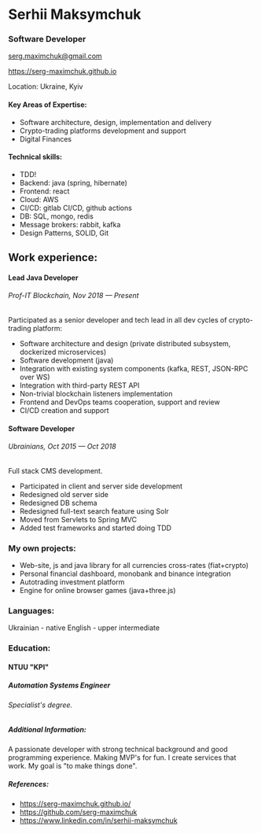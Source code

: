 # Serhii Maksymchuk

### Software Developer

serg.maximchuk@gmail.com

https://serg-maximchuk.github.io

Location: Ukraine, Kyiv

#### Key Areas of Expertise:
- Software architecture, design, implementation and delivery
- Crypto-trading platforms development and support
- Digital Finances

#### Technical skills:
- TDD!
- Backend: java (spring, hibernate)
- Frontend: react
- Cloud: AWS
- CI/CD: gitlab CI/CD, github actions
- DB: SQL, mongo, redis
- Message brokers: rabbit, kafka
- Design Patterns, SOLID, Git

## Work experience:
#### Lead Java Developer
###### Prof-IT Blockchain, Nov 2018 — Present
Participated as a senior developer and tech lead in all dev cycles of crypto-trading platform:
- Software architecture and design (private distributed subsystem, dockerized microservices)
- Software development (java)
- Integration with existing system components (kafka, REST, JSON-RPC over WS)
- Integration with third-party REST API
- Non-trivial blockchain listeners implementation
- Frontend and DevOps teams cooperation, support and review
- CI/CD creation and support

#### Software Developer
###### Ubrainians, Oct 2015 — Oct 2018
Full stack CMS development.
- Participated in client and server side development
- Redesigned old server side
- Redesigned DB schema
- Redesigned full-text search feature using Solr
- Moved from Servlets to Spring MVC
- Added test frameworks and started doing TDD

### My own projects:
- Web-site, js and java library for all currencies cross-rates (fiat+crypto)
- Personal financial dashboard, monobank and binance integration
- Autotrading investment platform
- Engine for online browser games (java+three.js)

### Languages:
Ukrainian - native
English - upper intermediate

### Education:
#### NTUU "KPI"
##### Automation Systems Engineer
###### Specialist's degree.

##### Additional Information:
A passionate developer with strong technical background and good programming experience. Making MVP's for fun. I create services that work. My goal is "to make things done".

##### References:
- https://serg-maximchuk.github.io/
- https://github.com/serg-maximchuk
- https://www.linkedin.com/in/serhii-maksymchuk
